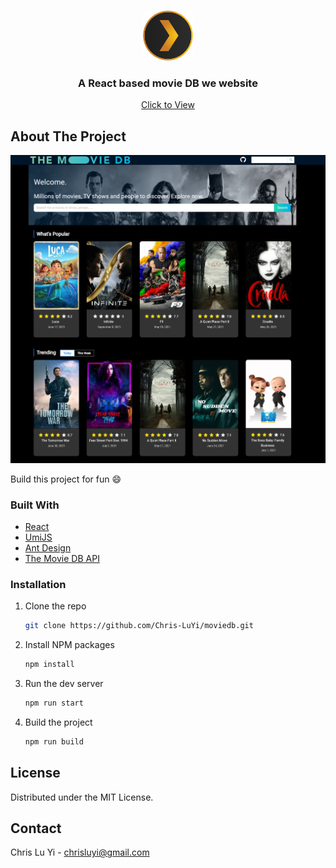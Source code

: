 
<!-- PROJECT LOGO -->
<br />
<p align="center">
  <a href="https://github.com/Chris-LuYi/moviedb">
    <img src="public/fav.png" alt="Logo" width="80" height="80">
  </a>

  <h3 align="center">A React based movie DB we website</h3>

  <p align="center">
    <a href="https://zen-franklin-214087.netlify.app/">Click to View</a>    
  </p>
</p>



<!-- ABOUT THE PROJECT -->
## About The Project

[![Product Name Screen Shot][product-screenshot]](https://zen-franklin-214087.netlify.app/)

Build this project for fun :smile:

### Built With

* [React](https://reactjs.org/)
* [UmiJS](https://umijs.org/)
* [Ant Design](https://ant.design/)
* [The Movie DB API](https://www.themoviedb.org/documentation/api)


### Installation

1. Clone the repo
   ```sh
   git clone https://github.com/Chris-LuYi/moviedb.git
   ```
2. Install NPM packages
   ```sh
   npm install
   ```
3. Run the dev server
    ```sh
   npm run start
   ```
4. Build the project
    ```sh
   npm run build
   ```

<!-- LICENSE -->
## License

Distributed under the MIT License. 



<!-- CONTACT -->
## Contact

Chris Lu Yi - chrisluyi@gmail.com

<!-- MARKDOWN LINKS & IMAGES -->
<!-- https://www.markdownguide.org/basic-syntax/#reference-style-links -->
[product-screenshot]: public/sample/screenshot.png

